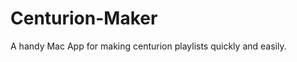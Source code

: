 Centurion-Maker
===============

A handy Mac App for making centurion playlists quickly and easily.
